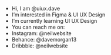 - Hi, I am @uiux.dave
- I’m interested in Figma & UI UX Design
- I’m currently learning UI UX Design
- You can reach me on:
- Instagram: @neilwebsite
- Behance: @davemorgan13
- Dribbble: @neilwebsite
